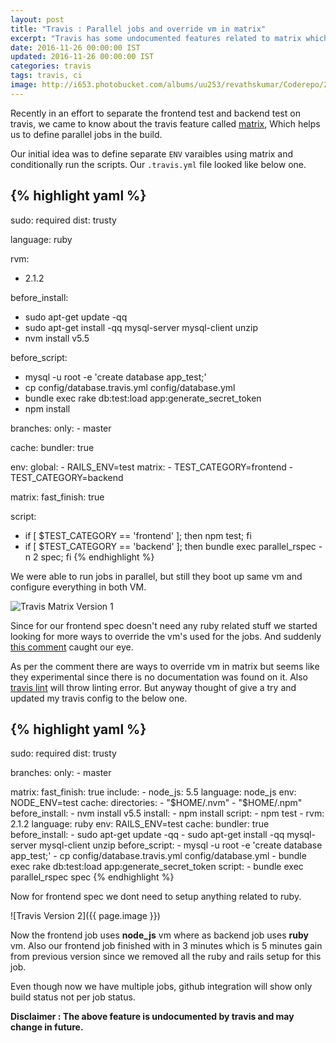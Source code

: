 ```yaml
---
layout: post
title: "Travis : Parallel jobs and override vm in matrix"
excerpt: "Travis has some undocumented features related to matrix which allows us to override vm"
date: 2016-11-26 00:00:00 IST
updated: 2016-11-26 00:00:00 IST
categories: travis
tags: travis, ci
image: http://i653.photobucket.com/albums/uu253/revathskumar/Coderepo/2016/11/359299c8-a1e0-4c9f-9da8-9428e7ae3ee6_zpsatkbyx2a.png
---
```


Recently in an effort to separate the frontend test and backend test on travis, we came to know about the travis feature called [matrix](https://docs.travis-ci.com/user/customizing-the-build/#Build-Matrix),
Which helps us to define parallel jobs in the build.

Our initial idea was to define separate `ENV` varaibles using matrix and conditionally run the scripts. Our `.travis.yml` file looked like below one.

{% highlight yaml %}
---
sudo: required
dist: trusty

language: ruby

rvm:
  - 2.1.2

before_install:
  - sudo apt-get update -qq
  - sudo apt-get install -qq  mysql-server mysql-client unzip
  - nvm install v5.5

before_script:
  - mysql -u root -e 'create database app_test;'
  - cp config/database.travis.yml config/database.yml
  - bundle exec rake db:test:load app:generate_secret_token
  - npm install

branches:
  only:
    - master

cache:
  bundler: true

env:
  global:
    - RAILS_ENV=test
  matrix:
    - TEST_CATEGORY=frontend
    - TEST_CATEGORY=backend

matrix:
  fast_finish: true

script:
  - if [ $TEST_CATEGORY == 'frontend' ]; then npm test; fi
  - if [ $TEST_CATEGORY == 'backend' ]; then bundle exec parallel_rspec -n 2 spec; fi
{% endhighlight %}

We were able to run jobs in parallel, but still they boot up same vm and configure everything in both VM. 

![Travis Matrix Version 1](http://i653.photobucket.com/albums/uu253/revathskumar/Coderepo/2016/11/8a502f9f-8a60-48f3-ae01-d56f2d456247_zpsi1okhajk.png)

Since for our frontend spec doesn't need any ruby related stuff we started looking for more ways to override the vm's used for the jobs.
And suddenly [this comment](https://github.com/travis-ci/travis-ci/issues/2646#issuecomment-77361650) caught our eye. 

As per the comment there are ways to override vm in matrix but seems like they experimental since there is no documentation was found on it. Also 
[travis lint](http://lint.travis-ci.org/) will throw linting error. But anyway thought of give a try and updated my travis config to the below one.

{% highlight yaml %}
---
sudo: required
dist: trusty

branches:
  only:
    - master

matrix:
  fast_finish: true
  include:
    - node_js: 5.5
      language: node_js
      env: NODE_ENV=test
      cache:
        directories:
          - "$HOME/.nvm"
          - "$HOME/.npm"
      before_install:
        - nvm install v5.5
      install:
        - npm install
      script:
        - npm test
    - rvm: 2.1.2
      language: ruby
      env: RAILS_ENV=test
      cache:
        bundler: true
      before_install:
        - sudo apt-get update -qq
        - sudo apt-get install -qq  mysql-server mysql-client unzip
      before_script:
        - mysql -u root -e 'create database app_test;'
        - cp config/database.travis.yml config/database.yml
        - bundle exec rake db:test:load app:generate_secret_token
      script:
        - bundle exec parallel_rspec spec
{% endhighlight %}

Now for frontend spec we dont need to setup anything related to ruby. 

![Travis Version 2]({{ page.image }})

Now the frontend job uses **node_js** vm where as backend job uses **ruby** vm. Also our frontend job finished with in 3 minutes which is 5 minutes gain from 
previous version since we removed all the ruby and rails setup for this job.

Even though now we have multiple jobs, github integration will show only build status not per job status. 

**Disclaimer : The above feature is undocumented by travis and may change in future.**
